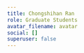 ```yaml
---
title: Chongshihan Ran
role: Graduate Students
avatar_filename: avatar
social: []
superuser: false
---
```

